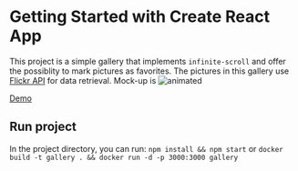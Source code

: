 # Getting Started with Create React App

This project is a simple gallery that implements `infinite-scroll` and offer the possiblity to mark pictures as favorites.
The pictures in this gallery use  [Flickr API](https://www.flickr.com/services/api/flickr.photos.search.html) for data retrieval.
Mock-up is ![animated](https://5a2583d7dd16c25cb2e8-358d15e499fca729302e63598be13736.ssl.cf3.rackcdn.com/frontend/hw-example-animated.gif)


[Demo](https://reactflickrapigallery.netlify.app/)
## Run project

In the project directory, you can run: `npm install && npm start`
or  `docker build -t gallery . && docker run -d -p 3000:3000 gallery `

